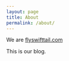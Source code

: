 ```yaml
---
layout: page
title: About
permalink: /about/
---
```


We are [flyswifttail.com](https://flyswifttail.com)

This is our blog.
